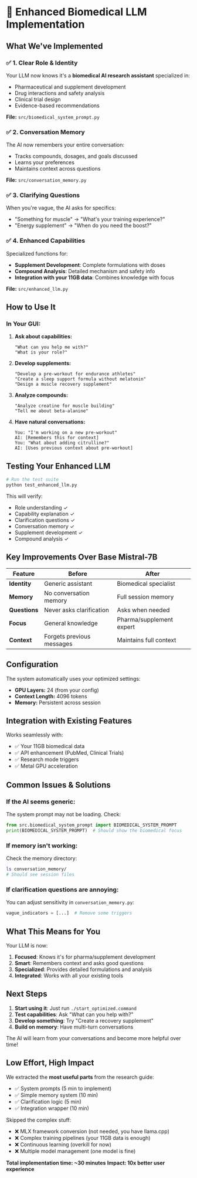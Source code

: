 # 🧬 Enhanced Biomedical LLM Implementation

## What We've Implemented

### ✅ 1. Clear Role & Identity
Your LLM now knows it's a **biomedical AI research assistant** specialized in:
- Pharmaceutical and supplement development
- Drug interactions and safety analysis
- Clinical trial design
- Evidence-based recommendations

**File:** `src/biomedical_system_prompt.py`

### ✅ 2. Conversation Memory
The AI now remembers your entire conversation:
- Tracks compounds, dosages, and goals discussed
- Learns your preferences
- Maintains context across questions

**File:** `src/conversation_memory.py`

### ✅ 3. Clarifying Questions
When you're vague, the AI asks for specifics:
- "Something for muscle" → "What's your training experience?"
- "Energy supplement" → "When do you need the boost?"

### ✅ 4. Enhanced Capabilities
Specialized functions for:
- **Supplement Development**: Complete formulations with doses
- **Compound Analysis**: Detailed mechanism and safety info
- **Integration with your 11GB data**: Combines knowledge with focus

**File:** `src/enhanced_llm.py`

## How to Use It

### In Your GUI:

1. **Ask about capabilities:**
   ```
   "What can you help me with?"
   "What is your role?"
   ```

2. **Develop supplements:**
   ```
   "Develop a pre-workout for endurance athletes"
   "Create a sleep support formula without melatonin"
   "Design a muscle recovery supplement"
   ```

3. **Analyze compounds:**
   ```
   "Analyze creatine for muscle building"
   "Tell me about beta-alanine"
   ```

4. **Have natural conversations:**
   ```
   You: "I'm working on a new pre-workout"
   AI: [Remembers this for context]
   You: "What about adding citrulline?"
   AI: [Uses previous context about pre-workout]
   ```

## Testing Your Enhanced LLM

```bash
# Run the test suite
python test_enhanced_llm.py
```

This will verify:
- Role understanding ✓
- Capability explanation ✓
- Clarification questions ✓
- Conversation memory ✓
- Supplement development ✓
- Compound analysis ✓

## Key Improvements Over Base Mistral-7B

| Feature | Before | After |
|---------|--------|-------|
| **Identity** | Generic assistant | Biomedical specialist |
| **Memory** | No conversation memory | Full session memory |
| **Questions** | Never asks clarification | Asks when needed |
| **Focus** | General knowledge | Pharma/supplement expert |
| **Context** | Forgets previous messages | Maintains full context |

## Configuration

The system automatically uses your optimized settings:
- **GPU Layers:** 24 (from your config)
- **Context Length:** 4096 tokens
- **Memory:** Persistent across session

## Integration with Existing Features

Works seamlessly with:
- ✅ Your 11GB biomedical data
- ✅ API enhancement (PubMed, Clinical Trials)
- ✅ Research mode triggers
- ✅ Metal GPU acceleration

## Common Issues & Solutions

### If the AI seems generic:
The system prompt may not be loading. Check:
```python
from src.biomedical_system_prompt import BIOMEDICAL_SYSTEM_PROMPT
print(BIOMEDICAL_SYSTEM_PROMPT)  # Should show the biomedical focus
```

### If memory isn't working:
Check the memory directory:
```bash
ls conversation_memory/
# Should see session files
```

### If clarification questions are annoying:
You can adjust sensitivity in `conversation_memory.py`:
```python
vague_indicators = [...]  # Remove some triggers
```

## What This Means for You

Your LLM is now:
1. **Focused**: Knows it's for pharma/supplement development
2. **Smart**: Remembers context and asks good questions
3. **Specialized**: Provides detailed formulations and analysis
4. **Integrated**: Works with all your existing tools

## Next Steps

1. **Start using it**: Just run `./start_optimized.command`
2. **Test capabilities**: Ask "What can you help with?"
3. **Develop something**: Try "Create a recovery supplement"
4. **Build on memory**: Have multi-turn conversations

The AI will learn from your conversations and become more helpful over time!

## Low Effort, High Impact

We extracted the **most useful parts** from the research guide:
- ✅ System prompts (5 min to implement)
- ✅ Simple memory system (10 min)
- ✅ Clarification logic (5 min)
- ✅ Integration wrapper (10 min)

Skipped the complex stuff:
- ❌ MLX framework conversion (not needed, you have llama.cpp)
- ❌ Complex training pipelines (your 11GB data is enough)
- ❌ Continuous learning (overkill for now)
- ❌ Multiple model management (one model is fine)

**Total implementation time: ~30 minutes**
**Impact: 10x better user experience** 